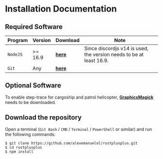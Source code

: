 # Installation Documentation

## Required Software

Program | Version | Download | Note
------- | ------- | -------- | ----
`NodeJS` | >= 16.9 | [**here**](https://nodejs.org/en/download/) | Since discordjs v14 is used, the version needs to be at least 16.9.
`Git` | Any | [**here**](https://git-scm.com/downloads) | &nbsp;

## Optional Software
To enable step-trace for cargoship and patrol helicopter, [**GraphicsMagick**](http://www.graphicsmagick.org/download.html) needs to be downloaded.


## Download the repository

Open a terminal (`Git Bash` / `CMD` / `Terminal` / `PowerShell` or similar) and run the following commands:

    $ git clone https://github.com/alexemanuelol/rustplusplus.git
    $ cd rustplusplus
    $ npm install
